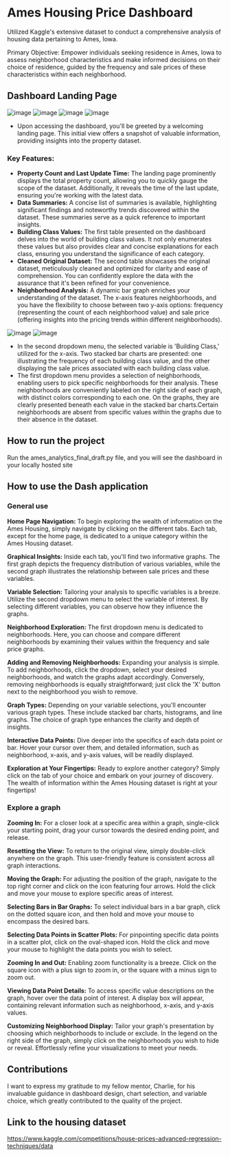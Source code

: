 # Ames Housing Price Dashboard

Utilized Kaggle's extensive dataset to conduct a comprehensive analysis of housing data pertaining to Ames, Iowa.

Primary Objective: Empower individuals seeking residence in Ames, Iowa to assess neighborhood characteristics and make informed decisions on their choice of residence, guided by the frequency and sale prices of these characteristics within each neighborhood.

## Dashboard Landing Page
![image](https://github.com/SteveDog16/Ames-Housing/assets/96502117/483d62d4-d929-42ad-8555-f8f0f201209b)
![image](https://github.com/SteveDog16/Ames-Housing/assets/96502117/e5211f6d-8d39-46c4-9201-3faf6c73a6e3)
![image](https://github.com/SteveDog16/Ames-Housing/assets/96502117/ae7d621a-091f-4592-ae4e-40d3651e751f)
![image](https://github.com/SteveDog16/Ames-Housing/assets/96502117/6a0140f2-a965-4f8d-961c-846420e72b5a)


- Upon accessing the dashboard, you'll be greeted by a welcoming landing page. This initial view offers a snapshot of valuable information, providing insights into the property dataset.

### Key Features:

- **Property Count and Last Update Time:** The landing page prominently displays the total property count, allowing you to quickly gauge the scope of the dataset. Additionally, it reveals the time of the last update, ensuring you're working with the latest data.
- **Data Summaries:** A concise list of summaries is available, highlighting significant findings and noteworthy trends discovered within the dataset. These summaries serve as a quick reference to important insights.
- **Building Class Values:** The first table presented on the dashboard delves into the world of building class values. It not only enumerates these values but also provides clear and concise explanations for each class, ensuring you understand the significance of each category.
- **Cleaned Original Dataset:** The second table showcases the original dataset, meticulously cleaned and optimized for clarity and ease of comprehension. You can confidently explore the data with the assurance that it's been refined for your convenience.
- **Neighborhood Analysis:** A dynamic bar graph enriches your understanding of the dataset. The x-axis features neighborhoods, and you have the flexibility to choose between two y-axis options: frequency (representing the count of each neighborhood value) and sale price (offering insights into the pricing trends within different neighborhoods).

![image](https://github.com/SteveDog16/Ames-Housing/assets/96502117/37c455f5-940c-41c0-acc4-a728d12e8126)
![image](https://github.com/SteveDog16/Ames-Housing/assets/96502117/c12e18a5-1cb7-4528-ad3f-8cde53800c29)
- In the second dropdown menu, the selected variable is 'Building Class,' utilized for the x-axis. Two stacked bar charts are presented: one illustrating the frequency of each building class value, and the other displaying the sale prices associated with each building class value.
- The first dropdown menu provides a selection of neighborhoods, enabling users to pick specific neighborhoods for their analysis. These neighborhoods are conveniently labeled on the right side of each graph, with distinct colors corresponding to each one. On the graphs, they are clearly presented beneath each value in the stacked bar charts.Certain neighborhoods are absent from specific values within the graphs due to their absence in the dataset.

## How to run the project

Run the ames_analytics_final_draft.py file, and you will see the dashboard in your locally hosted site

## How to use the Dash application

### General use

**Home Page Navigation:**
To begin exploring the wealth of information on the Ames Housing, simply navigate by clicking on the different tabs. Each tab, except for the home page, is dedicated to a unique category within the Ames Housing dataset.

**Graphical Insights:**
Inside each tab, you'll find two informative graphs. The first graph depicts the frequency distribution of various variables, while the second graph illustrates the relationship between sale prices and these variables.

**Variable Selection:**
Tailoring your analysis to specific variables is a breeze. Utilize the second dropdown menu to select the variable of interest. By selecting different variables, you can observe how they influence the graphs.

**Neighborhood Exploration:**
The first dropdown menu is dedicated to neighborhoods. Here, you can choose and compare different neighborhoods by examining their values within the frequency and sale price graphs.

**Adding and Removing Neighborhoods:**
Expanding your analysis is simple. To add neighborhoods, click the dropdown, select your desired neighborhoods, and watch the graphs adapt accordingly. Conversely, removing neighborhoods is equally straightforward; just click the 'X' button next to the neighborhood you wish to remove.

**Graph Types:**
Depending on your variable selections, you'll encounter various graph types. These include stacked bar charts, histograms, and line graphs. The choice of graph type enhances the clarity and depth of insights.

**Interactive Data Points:**
Dive deeper into the specifics of each data point or bar. Hover your cursor over them, and detailed information, such as neighborhood, x-axis, and y-axis values, will be readily displayed.

**Exploration at Your Fingertips:**
Ready to explore another category? Simply click on the tab of your choice and embark on your journey of discovery. The wealth of information within the Ames Housing dataset is right at your fingertips!

### Explore a graph

**Zooming In:**
For a closer look at a specific area within a graph, single-click your starting point, drag your cursor towards the desired ending point, and release.

**Resetting the View:**
To return to the original view, simply double-click anywhere on the graph. This user-friendly feature is consistent across all graph interactions.

**Moving the Graph:**
For adjusting the position of the graph, navigate to the top right corner and click on the icon featuring four arrows. Hold the click and move your mouse to explore specific areas of interest.

**Selecting Bars in Bar Graphs:**
To select individual bars in a bar graph, click on the dotted square icon, and then hold and move your mouse to encompass the desired bars.

**Selecting Data Points in Scatter Plots:**
For pinpointing specific data points in a scatter plot, click on the oval-shaped icon. Hold the click and move your mouse to highlight the data points you wish to select.

**Zooming In and Out:**
Enabling zoom functionality is a breeze. Click on the square icon with a plus sign to zoom in, or the square with a minus sign to zoom out.

**Viewing Data Point Details:**
To access specific value descriptions on the graph, hover over the data point of interest. A display box will appear, containing relevant information such as neighborhood, x-axis, and y-axis values.

**Customizing Neighborhood Display:**
Tailor your graph's presentation by choosing which neighborhoods to include or exclude. In the legend on the right side of the graph, simply click on the neighborhoods you wish to hide or reveal. Effortlessly refine your visualizations to meet your needs.

## Contributions
I want to express my gratitude to my fellow mentor, Charlie, for his invaluable guidance in dashboard design, chart selection, and variable choice, which greatly contributed to the quality of the project.

## Link to the housing dataset

https://www.kaggle.com/competitions/house-prices-advanced-regression-techniques/data
